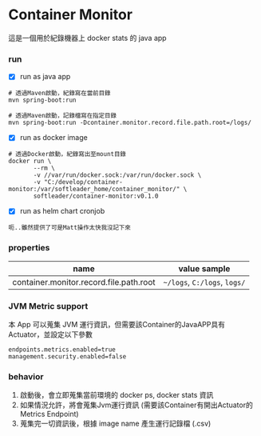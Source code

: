 # Container Monitor
這是一個用於紀錄機器上 docker stats 的 java app

### run
- [x] run as java app
```
# 透過Maven啟動，紀錄寫在當前目錄
mvn spring-boot:run

# 透過Maven啟動，記錄檔寫在指定目錄
mvn spring-boot:run -Dcontainer.monitor.record.file.path.root=/logs/
```

- [X] run as docker image
```
# 透過Docker啟動，紀錄寫出至mount目錄
docker run \
       --rm \
       -v //var/run/docker.sock:/var/run/docker.sock \
       -v "C:/develop/container-monitor:/var/softleader_home/container_monitor/" \
       softleader/container-monitor:v0.1.0
```

- [X] run as helm chart cronjob
```
呃..雖然提供了可是Matt操作太快我沒記下來
```

### properties
| name                                    | value sample                 |
|-----------------------------------------|------------------------------|
| container.monitor.record.file.path.root | `~/logs`, `C:/logs`, `logs/` |

### JVM Metric support
本 App 可以蒐集 JVM 運行資訊，但需要該Container的JavaAPP具有Actuator，並設定以下參數
```
endpoints.metrics.enabled=true
management.security.enabled=false
```

### behavior
1. 啟動後，會立即蒐集當前環境的 docker ps, docker stats 資訊
2. 如果情況允許，將會蒐集Jvm運行資訊 (需要該Container有開出Actuator的Metrics Endpoint)
3. 蒐集完一切資訊後，根據 image name 產生運行記錄檔 (.csv)
